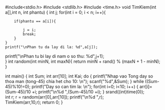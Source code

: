 #include<stdio.h>
#include <stdlib.h>
#include <time.h>
void TimKiem(int a[],int n, int phantu)
{
    int j;
    for(int i = 0; i < n; i++){
      
        if(phantu == a[i]){
            
            j = i;
            break;
        }
    }
    printf("\nPhan tu da lay di la: %d",a[j]);
   printf("\nPhan tu bi lay di nam o so thu: %d",j+1);    
}
int random(int minN, int maxN){
    return minN + rand() % (maxN + 1 - minN);
}

int main()
{
   int Sum;
   int arr[10];
   int Kai;
   do
   {
        printf("Nhap vao Tong day so thoa man (tong-45) chia het cho 10: \n");
        scanf("%d",&Sum);
   } while ((Sum-45)%10!=0);
   printf("Day so can tim la: \n");
   for(int i=0; i<10; i++)
   {
       arr[i]=(Sum-45)/10 +i;
       printf("\n%d ",(Sum-45)/10 +i);
   }
  srand((int)time(0));  
    int r;
    r = random(arr[0],arr[10]);
        printf("\n%d ",r);    
   TimKiem(arr,10,r);
   return 0;
}

